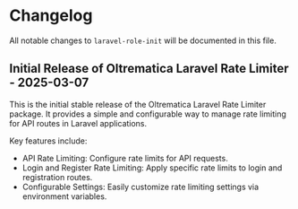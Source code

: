 # Changelog

All notable changes to `laravel-role-init` will be documented in this file.

## Initial Release of Oltrematica Laravel Rate Limiter - 2025-03-07

This is the initial stable release of the Oltrematica Laravel Rate Limiter package. It provides a simple and configurable way to manage rate limiting for API routes in Laravel applications.

Key features include:

- API Rate Limiting: Configure rate limits for API requests.
- Login and Register Rate Limiting: Apply specific rate limits to login and registration routes.
- Configurable Settings: Easily customize rate limiting settings via environment variables.
